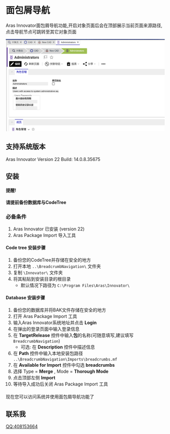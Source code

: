 # 面包屑导航

Aras Innovator面包屑导航功能,开启对象页面后会在顶部展示当前页面来源路径,点击导航节点可跳转至其它对象页面

![screenshot](Screenshots/效果图.png)

## 支持系统版本
Aras Innovator Version 22  Build: 14.0.8.35675

## 安装

#### 提醒!
**请提前备份数据库与CodeTree**

### 必备条件

1. Aras Innovator 已安装 (version 22)
2. Aras Package Import 导入工具

#### Code tree 安装步骤

1. 备份您的CodeTree并存储在安全的地方
2. 打开本地 `..\BreadcrumbNavigation\` 文件夹
3. 复制 `\Innovator\` 文件夹
4. 将其粘贴到安装目录的根目录
    + 默认情况下路径为 `C:\Program Files\Aras\Innovator\`

#### Database 安装步骤

1. 备份您的数据库并将BAK文件存储在安全的地方
2. 打开 Aras Package Import 工具
3. 输入Aras Innovator系统地址并点击 **Login**
4. 在弹出的登录页面中输入登录信息
4. 在 **TargetRelease** 控件中输入**包**的名称(可随意填写,建议填写 `BreadcrumbNavigation`)
    * 可选: 在 **Description** 控件中描述信息
5. 在 **Path** 控件中输入本地安装包路径 `..\BreadcrumbNavigation\Imports\breadcrumbs.mf` 
6. 在 **Available for Import** 控件中勾选 **breadcrumbs**
7. 选择 Type = **Merge** , Mode = **Thorough Mode**
8. 点击顶部左侧 **Import**
9. 等待导入成功后关闭 Aras Package Import 工具

####

现在您可以访问系统并使用面包屑导航功能了


## 联系我
[QQ:408153664](tencent://message/?uin=408153664)

